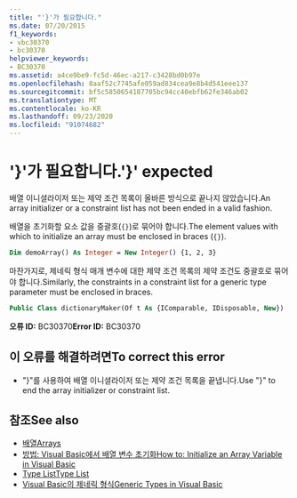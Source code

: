 ```yaml
---
title: "'}'가 필요합니다."
ms.date: 07/20/2015
f1_keywords:
- vbc30370
- bc30370
helpviewer_keywords:
- BC30370
ms.assetid: a4ce9be9-fc5d-46ec-a217-c3428bd0b97e
ms.openlocfilehash: 8aaf52c7745afe059ad834cea9e8b4d541eee137
ms.sourcegitcommit: bf5c5850654187705bc94cc40ebfb62fe346ab02
ms.translationtype: MT
ms.contentlocale: ko-KR
ms.lasthandoff: 09/23/2020
ms.locfileid: "91074682"
---
```

# <a name="-expected"></a><span data-ttu-id="7545a-102">'}'가 필요합니다.</span><span class="sxs-lookup"><span data-stu-id="7545a-102">'}' expected</span></span>

<span data-ttu-id="7545a-103">배열 이니셜라이저 또는 제약 조건 목록이 올바른 방식으로 끝나지 않았습니다.</span><span class="sxs-lookup"><span data-stu-id="7545a-103">An array initializer or a constraint list has not been ended in a valid fashion.</span></span>

<span data-ttu-id="7545a-104">배열을 초기화할 요소 값을 중괄호(`{}`)로 묶어야 합니다.</span><span class="sxs-lookup"><span data-stu-id="7545a-104">The element values with which to initialize an array must be enclosed in braces (`{}`).</span></span>

```vb
Dim demoArray() As Integer = New Integer() {1, 2, 3}
```

<span data-ttu-id="7545a-105">마찬가지로, 제네릭 형식 매개 변수에 대한 제약 조건 목록의 제약 조건도 중괄호로 묶어야 합니다.</span><span class="sxs-lookup"><span data-stu-id="7545a-105">Similarly, the constraints in a constraint list for a generic type parameter must be enclosed in braces.</span></span>

```vb
Public Class dictionaryMaker(Of t As {IComparable, IDisposable, New})
```

<span data-ttu-id="7545a-106">**오류 ID:** BC30370</span><span class="sxs-lookup"><span data-stu-id="7545a-106">**Error ID:** BC30370</span></span>

## <a name="to-correct-this-error"></a><span data-ttu-id="7545a-107">이 오류를 해결하려면</span><span class="sxs-lookup"><span data-stu-id="7545a-107">To correct this error</span></span>

- <span data-ttu-id="7545a-108">"}"를 사용하여 배열 이니셜라이저 또는 제약 조건 목록을 끝냅니다.</span><span class="sxs-lookup"><span data-stu-id="7545a-108">Use "}" to end the array initializer or constraint list.</span></span>

## <a name="see-also"></a><span data-ttu-id="7545a-109">참조</span><span class="sxs-lookup"><span data-stu-id="7545a-109">See also</span></span>

- [<span data-ttu-id="7545a-110">배열</span><span class="sxs-lookup"><span data-stu-id="7545a-110">Arrays</span></span>](../programming-guide/language-features/arrays/index.md)
- [<span data-ttu-id="7545a-111">방법: Visual Basic에서 배열 변수 초기화</span><span class="sxs-lookup"><span data-stu-id="7545a-111">How to: Initialize an Array Variable in Visual Basic</span></span>](../programming-guide/language-features/arrays/how-to-initialize-an-array-variable.md)
- [<span data-ttu-id="7545a-112">Type List</span><span class="sxs-lookup"><span data-stu-id="7545a-112">Type List</span></span>](../language-reference/statements/type-list.md)
- [<span data-ttu-id="7545a-113">Visual Basic의 제네릭 형식</span><span class="sxs-lookup"><span data-stu-id="7545a-113">Generic Types in Visual Basic</span></span>](../programming-guide/language-features/data-types/generic-types.md)
